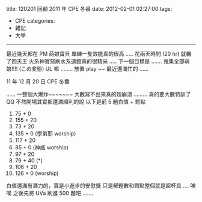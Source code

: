 title: 120201 回顧 2011 年 CPE 冬番
date: 2012-02-01 02:27:00
tags:
- CPE
categories:
- 雜記
- 大學
---

最近幾天都在 PM 萌娘寶貝
單練一隻效能真的很高 ..... 花兩天時間 (20 hr) 就輾了四天王
火系神寶怒刷水系道館真的很精采 .....
下一個目標是 ....... 蒐集全部萌娘!!!! (この変態)
UL 嘛 ........ 放置 play \~\~
最近還滿忙的 ......

<!-- more -->

11 年 12 月 20 日 CPE 冬番

...... 一整個大爆炸\~\~\~\~\~\~\~
大數寫不出來真的超崩潰 ......... 真的要大數特訓了 QQ
不然開場其實都還滿順利的說
以下是前 5 題白值 + 罰點

1.  75 +  0
2. 155 + 20
3.  73 + 20
4. 135 +  0 (學弟耶 worship)
5. 117 + 20
6.  85 +  0 (神威 worship)
7.  97 + 20
8.  79 + 40 (*)
9. 106 + 20
10. 126 +  0 (worship)

白值還滿有潛力的，算是小進步的安慰獎
只是解題數和罰點整個就是超杯具 .... 唉唉
之後先將 UVa 刷進 500 題吧 .......